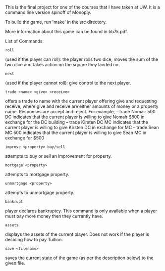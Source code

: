 This is the final project for one of the courses that I have taken at UW. It is a command
line version spinoff of Monoply.

To build the game, run 'make' in the src directory.

More information about this game can be found in bb7k.pdf.

List of Commands:
``` 
roll
```
(used if the player can roll): the player rolls two dice, moves the sum of the two dice and takes action on the square they landed on.
```
next
```
(used if the player cannot roll): give control to the next player.
```
trade <name> <give> <receive>
```
offers a trade to name with the current player offering give
and requesting receive, where give and receive are either amounts of money or a property name.
Responses are accept and reject. For example,
– trade Nomair 500 DC indicates that the current player is willing to give Nomair $500 in
exchange for the DC building
– trade Kirsten DC MC indicates that the current player is willing to give Kirsten DC in exchange
for MC
– trade Sean MC 500 indicates that the current player is willing to give Sean MC in exchange
for $500
```
improve <property> buy/sell
```
attempts to buy or sell an improvement for property.
```
mortgage <property>
```
attempts to mortgage property.
```
unmortgage <property>
```
attempts to unmortgage property.
```
bankrupt
```
player declares bankruptcy. This command is only available when a player must pay more
money then they currently have.
```
assets
```
displays the assets of the current player. Does not work if the player is deciding how to pay Tuition.
```
save <filename>
```
saves the current state of the game (as per the description below) to the given file.